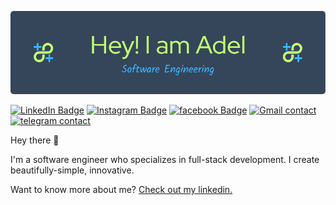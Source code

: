 ![Adelkazzaz!](./github-header-image.png)


[![LinkedIn Badge](https://img.shields.io/badge/LinkedIn-Profile-informational?style=for-the-badge&logo=linkedin&logoColor=0D76A8&color=0D76A8)](https://www.linkedin.com/in/adelkazzaz)
[![Instagram Badge](https://img.shields.io/badge/Instagram-Profile-informational?style=for-the-badge&logo=instagram&logoColor=940081&color=940081)](https://www.instagram.com/adelalkazzaz/)
[![facebook Badge](https://img.shields.io/badge/facebook-Profile-informational?style=for-the-badge&logo=facebook&logoColor=940081&color=940081)](https://www.facebook.com/adel.alkzaz.33)
[![Gmail contact](https://img.shields.io/badge/gmail-Profile-informational?style=for-the-badge&logo=gmail&logoColor=940081&color=940081)](https://contact.kazzaz@gmail.com)
[![telegram contact](https://img.shields.io/badge/telegram-Profile-informational?style=for-the-badge&logo=telegram&logoColor=940081&color=940081)](https://t.me/Adelalkzaz)


Hey there 👋

I'm a software engineer who specializes in full-stack development. I create beautifully-simple, innovative.

Want to know more about me? [Check out my linkedin.](https://www.linkedin.com/in/adelkazzaz)

<br>

